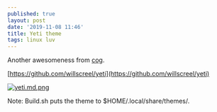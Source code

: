 ```yaml
---
published: true
layout: post
date: '2019-11-08 11:46'
title: Yeti theme
tags: linux luv 
---
```

Another awesomeness from [cog](https://forums.bunsenlabs.org/viewtopic.php?pid=93343#p93343).

[https://github.com/willscreel/yeti](https://github.com/willscreel/yeti)

[![yeti.md.png](https://cdn.scrot.moe/images/2019/11/08/yeti.md.png)](https://scrot.moe/image/x4iWd)

Note: Build.sh puts the theme to $HOME/.local/share/themes/.
